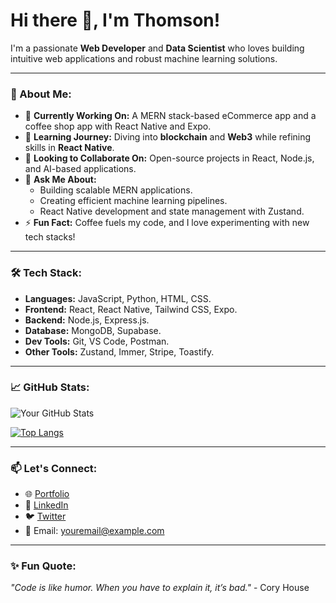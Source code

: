 # Hi there 👋, I'm Thomson!

I'm a passionate **Web Developer** and **Data Scientist** who loves building intuitive web applications and robust machine learning solutions. 

---

### 🌟 About Me:
- 🔭 **Currently Working On:** A MERN stack-based eCommerce app and a coffee shop app with React Native and Expo.  
- 🌱 **Learning Journey:** Diving into **blockchain** and **Web3** while refining skills in **React Native**.  
- 🤝 **Looking to Collaborate On:** Open-source projects in React, Node.js, and AI-based applications.  
- 💬 **Ask Me About:**  
   - Building scalable MERN applications.  
   - Creating efficient machine learning pipelines.  
   - React Native development and state management with Zustand.  
- ⚡ **Fun Fact:** Coffee fuels my code, and I love experimenting with new tech stacks!  

---

### 🛠️ Tech Stack:
- **Languages:** JavaScript, Python, HTML, CSS.  
- **Frontend:** React, React Native, Tailwind CSS, Expo.  
- **Backend:** Node.js, Express.js.  
- **Database:** MongoDB, Supabase.  
- **Dev Tools:** Git, VS Code, Postman.  
- **Other Tools:** Zustand, Immer, Stripe, Toastify.

---

### 📈 GitHub Stats:
![Your GitHub Stats](https://github-readme-stats.vercel.app/api?username=Thomson-dev&show_icons=true&theme=radical)

[![Top Langs](https://github-readme-stats.vercel.app/api/top-langs/?username=Thomson-dev&layout=compact&theme=radical)](https://github.com/anuraghazra/github-readme-stats)

---

### 📫 Let's Connect:
- 🌐 [Portfolio](https://your-portfolio-link.com)  
- 💼 [LinkedIn](https://linkedin.com/in/your-profile)  
- 🐦 [Twitter](https://twitter.com/your-profile)  
- 📧 Email: youremail@example.com  

---

### ✨ Fun Quote:
_"Code is like humor. When you have to explain it, it’s bad."_ - Cory House
